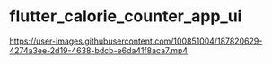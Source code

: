 # flutter_calorie_counter_app_ui






https://user-images.githubusercontent.com/100851004/187820629-4274a3ee-2d19-4638-bdcb-e6da41f8aca7.mp4

